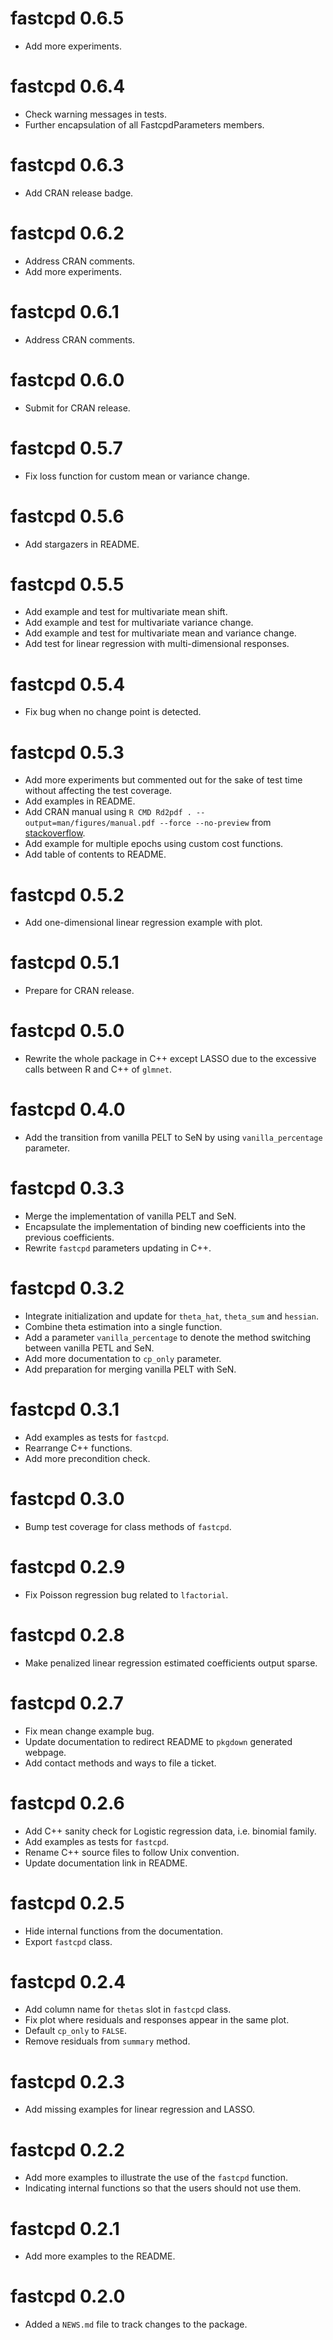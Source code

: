 # fastcpd 0.6.5

*   Add more experiments.

# fastcpd 0.6.4

*   Check warning messages in tests.
*   Further encapsulation of all FastcpdParameters members.

# fastcpd 0.6.3

*   Add CRAN release badge.

# fastcpd 0.6.2

*   Address CRAN comments.
*   Add more experiments.

# fastcpd 0.6.1

*   Address CRAN comments.

# fastcpd 0.6.0

*   Submit for CRAN release.

# fastcpd 0.5.7

*   Fix loss function for custom mean or variance change.

# fastcpd 0.5.6

*   Add stargazers in README.

# fastcpd 0.5.5

*   Add example and test for multivariate mean shift.
*   Add example and test for multivariate variance change.
*   Add example and test for multivariate mean and variance change.
*   Add test for linear regression with multi-dimensional responses.

# fastcpd 0.5.4

*   Fix bug when no change point is detected.

# fastcpd 0.5.3

*   Add more experiments but commented out for the sake of test time without
    affecting the test coverage.
*   Add examples in README.
*   Add CRAN manual using
    `R CMD Rd2pdf . --output=man/figures/manual.pdf --force --no-preview` from
    [stackoverflow](https://stackoverflow.com/a/50134068).
*   Add example for multiple epochs using custom cost functions.
*   Add table of contents to README.

# fastcpd 0.5.2

*   Add one-dimensional linear regression example with plot.

# fastcpd 0.5.1

*   Prepare for CRAN release.

# fastcpd 0.5.0

*   Rewrite the whole package in C++ except LASSO due to the excessive calls
    between R and C++ of `glmnet`.

# fastcpd 0.4.0

*   Add the transition from vanilla PELT to SeN by using `vanilla_percentage`
    parameter.

# fastcpd 0.3.3

*   Merge the implementation of vanilla PELT and SeN.
*   Encapsulate the implementation of binding new coefficients into the previous
    coefficients.
*   Rewrite `fastcpd` parameters updating in C++.

# fastcpd 0.3.2

*   Integrate initialization and update for `theta_hat`, `theta_sum` and
    `hessian`.
*   Combine theta estimation into a single function.
*   Add a parameter `vanilla_percentage` to denote the method switching between
    vanilla PETL and SeN.
*   Add more documentation to `cp_only` parameter.
*   Add preparation for merging vanilla PELT with SeN.

# fastcpd 0.3.1

*   Add examples as tests for `fastcpd`.
*   Rearrange C++ functions.
*   Add more precondition check.

# fastcpd 0.3.0

*   Bump test coverage for class methods of `fastcpd`.

# fastcpd 0.2.9

*   Fix Poisson regression bug related to `lfactorial`.

# fastcpd 0.2.8

*   Make penalized linear regression estimated coefficients output sparse.

# fastcpd 0.2.7

*   Fix mean change example bug.
*   Update documentation to redirect README to `pkgdown` generated webpage.
*   Add contact methods and ways to file a ticket.

# fastcpd 0.2.6

*   Add C++ sanity check for Logistic regression data, i.e. binomial family.
*   Add examples as tests for `fastcpd`.
*   Rename C++ source files to follow Unix convention.
*   Update documentation link in README.

# fastcpd 0.2.5

*   Hide internal functions from the documentation.
*   Export `fastcpd` class.

# fastcpd 0.2.4

*   Add column name for `thetas` slot in `fastcpd` class.
*   Fix plot where residuals and responses appear in the same plot.
*   Default `cp_only` to `FALSE`.
*   Remove residuals from `summary` method.

# fastcpd 0.2.3

*   Add missing examples for linear regression and LASSO.

# fastcpd 0.2.2

*   Add more examples to illustrate the use of the `fastcpd` function.
*   Indicating internal functions so that the users should not use them.

# fastcpd 0.2.1

*   Add more examples to the README.

# fastcpd 0.2.0

*   Added a `NEWS.md` file to track changes to the package.

